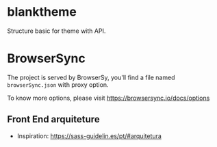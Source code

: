 # blanktheme
Structure basic for theme with API.

# BrowserSync
The project is served by BrowserSy, you'll find a file named `browserSync.json`
with proxy option.

To know more options, please visit https://browsersync.io/docs/options

## Front End arquiteture
- Inspiration: https://sass-guidelin.es/pt/#arquitetura
